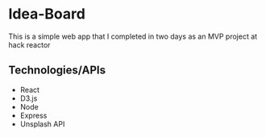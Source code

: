 # Idea-Board
This is a simple web app that I completed in two days as an MVP project at hack reactor

## Technologies/APIs
* React
* D3.js
* Node
* Express
* Unsplash API

